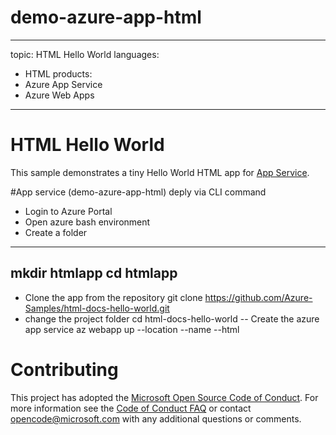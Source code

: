 # demo-azure-app-html

---
topic: HTML Hello World
languages:
  - HTML
products:
  - Azure App Service
  - Azure Web Apps
---

# HTML Hello World

This sample demonstrates a tiny Hello World HTML app for [App Service](https://docs.microsoft.com/azure/app-service).

#App service (demo-azure-app-html) deply via CLI command
- Login to Azure Portal
- Open azure bash environment
- Create a folder 
---
mkdir htmlapp
cd htmlapp
--
- Clone the app from the repository
git clone https://github.com/Azure-Samples/html-docs-hello-world.git
- change the project folder
cd html-docs-hello-world
-- Create the azure app service 
az webapp up --location <myLocation> --name <myAppName> --html
  
# Contributing

This project has adopted the [Microsoft Open Source Code of Conduct](https://opensource.microsoft.com/codeofconduct/). For more information see the [Code of Conduct FAQ](https://opensource.microsoft.com/codeofconduct/faq/) or contact [opencode@microsoft.com](mailto:opencode@microsoft.com) with any additional questions or comments.

